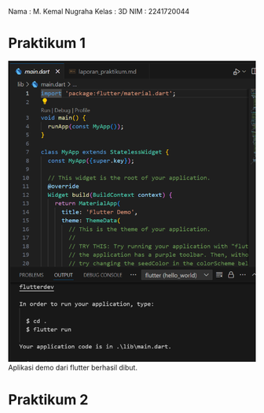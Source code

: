 Nama    : M. Kemal Nugraha
Kelas   : 3D
NIM     : 2241720044

# Praktikum 1
![](img/praktikum1.png)
Aplikasi demo dari flutter berhasil dibut.

# Praktikum 2
